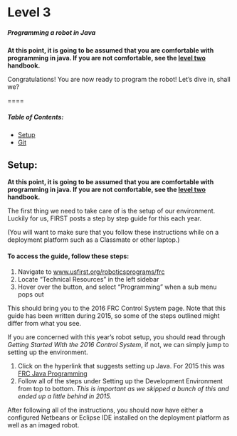 # Level 3 #
##### *Programming a robot in Java* #####
**At this point, it is going to be assumed that you are comfortable with programming in java. If you are not comfortable, see the [level two](level-2.md) handbook.**

Congratulations! You are now ready to program the robot! Let’s dive in, shall we?

====

##### Table of Contents: #####
* [Setup](#setup)
* [Git](#git)



## Setup: ##
**At this point, it is going to be assumed that you are comfortable with programming in java. If you are not comfortable, see the [level two](level-2.md) handbook.**

The first thing we need to take care of is the setup of our environment. Luckily for us, FIRST posts a step by step guide for this each year.

(You will want to make sure that you follow these instructions while on a deployment platform such as a Classmate or other laptop.)

#### To access the guide, follow these steps: ####

1.	Navigate to www.usfirst.org/roboticsprograms/frc
2.	Locate “Technical Resources” in the left sidebar
3.	Hover over the button, and select “Programming” when a sub menu pops out

This should bring you to the 2016 FRC Control System page. Note that this guide has been written during 2015, so some of the steps outlined might differ from what you see.

If you are concerned with this year’s robot setup, you should read through *Getting Started With the 2016 Control System*, if not, we can simply jump to setting up the environment.

1.	Click on the hyperlink that suggests setting up Java. For 2015 this was [FRC Java Programming](http://wpilib.screenstepslive.com/s/4485/m/13809)
2.	Follow all of the steps under Setting up the Development Environment from top to bottom. *This is important as we skipped a bunch of this and ended up a little behind in 2015.*

After following all of the instructions, you should now have either a configured Netbeans or Eclipse IDE installed on the deployment platform as well as an imaged robot.
